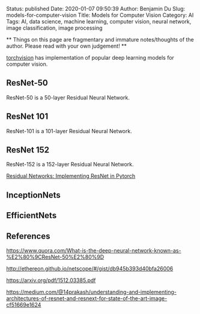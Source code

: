 Status: published
Date: 2020-01-07 09:50:39
Author: Benjamin Du
Slug: models-for-computer-vision
Title: Models for Computer Vision
Category: AI
Tags: AI, data science, machine learning, computer vision, neural network, image classification, image processing

**
Things on this page are fragmentary and immature notes/thoughts of the author.
Please read with your own judgement!
**

[torchvision](https://github.com/pytorch/vision)
has implementation of popular deep learning models for computer vision.

## ResNet-50
ResNet-50 is a 50-layer Residual Neural Network. 

## ResNet 101
ResNet-101 is a 101-layer Residual Neural Network. 

## ResNet 152
ResNet-152 is a 152-layer Residual Neural Network. 

[Residual Networks: Implementing ResNet in Pytorch](https://towardsdatascience.com/residual-network-implementing-resnet-a7da63c7b278)

## InceptionNets

## EfficientNets


## References

https://www.quora.com/What-is-the-deep-neural-network-known-as-%E2%80%9CResNet-50%E2%80%9D

http://ethereon.github.io/netscope/#/gist/db945b393d40bfa26006

https://arxiv.org/pdf/1512.03385.pdf

https://medium.com/@14prakash/understanding-and-implementing-architectures-of-resnet-and-resnext-for-state-of-the-art-image-cf51669e1624
